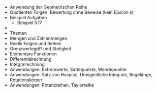 - Anwendung der Geometrischen Reihe
- Quotienten Folgen: Bewertung ohne Beweise (kein Epsilon $\varepsilon$)
- Beispiel Aufgaben
    - Beispiel 5.17
- 
- Themen
- Mengen und Zahlenmengen
- Reelle Folgen und Reihen
- Grenzwertegriff und Stetigkeit
- Elementare Funktionen
- Differentialrechnung
- Integralrechnung
- Anwendungen: Extremwerte, Sattelpunkte, Wendepunkte
- Anwendungen: Satz von Hospital, Uneigentliche Integrale, Bogelänge, Rotationskörper
- Anwendungen: Potenzreihen, Taylorreihe
